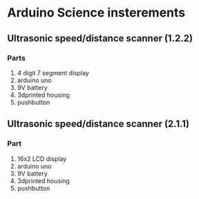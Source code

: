 # Arduino Science insterements  
## Ultrasonic speed/distance scanner (1.2.2)
### Parts

1. 4 digit 7 segment display 
2. arduino uno
3. 9V battery
4. 3dprinted housing
5. pushbutton

## Ultrasonic speed/distance scanner (2.1.1)
### Part

1. 16x2 LCD display
2. arduino uno
3. 9V battery
4. 3dprinted housing
5. pushbutton

